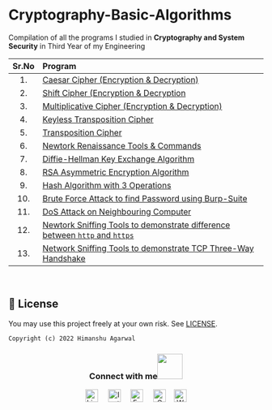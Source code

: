 # Cryptography-Basic-Algorithms

Compilation of all the programs I studied in **Cryptography and System Security** in Third Year of my Engineering

| Sr.No | Program |
| :---: | :--- |
| 1. | [Caesar Cipher (Encryption & Decryption)](./src/Caeser%20Cipher.py)  |
| 2. | [Shift Cipher (Encryption & Decryption](./src/Shift%20Cipher.py)   |
| 3. | [Multiplicative Cipher (Encryption & Decryption)](./src/Multiplicative%20Cipher.py)   |
| 4. | [Keyless Transposition Cipher](./src/Keyless%20Transposition%20(Rail%20Fence).py)   |
| 5. | [Transposition Cipher](./src/Transposition%20Cipher%20(Columnar).py)   |
| 6. | [Newtork Renaissance Tools & Commands](.//)   |
| 7. | [Diffie-Hellman Key Exchange Algorithm](./src/Diffie%20Hellman%20Key%20Exchange%20Algorithm.py)   |
| 8. | [RSA Asymmetric Encryption Algorithm](.//)   |
| 9. | [Hash Algorithm with 3 Operations](.//)   |
| 10.| [Brute Force Attack to find Password using Burp-Suite](./src/Burp-Suite%20(Brute%20Force%20Attack).md)   |
| 11.| [DoS Attack on Neighbouring Computer](.//)   |
| 12.| [Newtork Sniffing Tools to demonstrate difference between `http` and `https`](.//)   |
| 13.| [Network Sniffing Tools to demonstrate TCP Three-Way Handshake](.//)    |

<br/>

## 🪪 License

You may use this project freely at your own risk. See [LICENSE](https://choosealicense.com/licenses/mit/).

    Copyright (c) 2022 Himanshu Agarwal

<div align="center">
<h3> Connect with me<a href="https://gifyu.com/image/Zy2f"><img src="https://github.com/milaan9/milaan9/blob/main/Handshake.gif" width="50px"></a>
</h3> 
<p align="center">
    <a href="https://www.linkedin.com/in/agarwal-himanshu" target="_blank"><img alt="LinkedIn" width="25px" src="https://cdn-icons-png.flaticon.com/512/3536/3536505.png"></a> &nbsp&nbsp&nbsp
    <a href="https://www.instagram.com/_._hiimanshu_._" target="_blank"><img alt="Instagram" width="25px" src="https://cdn-icons-png.flaticon.com/512/1384/1384063.png"></a> &nbsp&nbsp&nbsp
    <a href="https://www.facebook.com/profile.php?id=100006757421091" target="_blank"><img alt="Facebook" width="25px" src="https://upload.wikimedia.org/wikipedia/commons/5/51/Facebook_f_logo_%282019%29.svg"></a> &nbsp&nbsp&nbsp
    <a href="mailto:himanshuaaagarwal2002@gmail.com" target="_blank"><img alt="Gmail" width="25px" src="https://cdn-icons-png.flaticon.com/512/5968/5968534.png"></a>&nbsp&nbsp&nbsp
    <a href="https://api.whatsapp.com/send/?phone=%2B919967432086&text&type=phone_number&app_absent=0" target="_blank"><img alt="Whatsapp" width="25px" src="https://cdn-icons-png.flaticon.com/512/5968/5968841.png"></a>
    
</p> 
